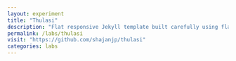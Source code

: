 ```yaml
---
layout: experiment 
title: "Thulasi"
description: "Flat responsive Jekyll template built carefully using flat design principles."
permalink: /labs/thulasi
visit: "https://github.com/shajanjp/thulasi"
categories: labs
---
```

